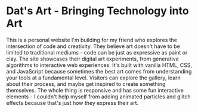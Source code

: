 # Dat's Art - Bringing Technology into Art

This is a personal website I'm building for my friend who explores the intersection of code and creativity. They believe art doesn't have to be limited to traditional mediums - code can be just as expressive as paint or clay. The site showcases their digital art experiments, from generative algorithms to interactive web experiences. It's built with vanilla HTML, CSS, and JavaScript because sometimes the best art comes from understanding your tools at a fundamental level. Visitors can explore the gallery, learn about their process, and maybe get inspired to create something themselves. The whole thing is responsive and has some fun interactive elements - I couldn't help myself from adding animated particles and glitch effects because that's just how they express their art.


